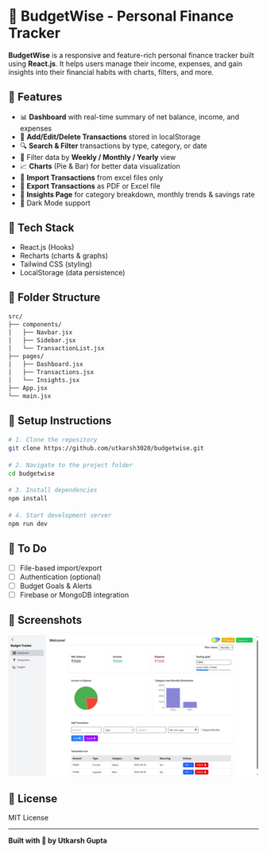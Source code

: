 # 💸 BudgetWise - Personal Finance Tracker

**BudgetWise** is a responsive and feature-rich personal finance tracker built using **React.js**. It helps users manage their income, expenses, and gain insights into their financial habits with charts, filters, and more. 

## 🚀 Features

- 📊 **Dashboard** with real-time summary of net balance, income, and expenses
- 🧮 **Add/Edit/Delete Transactions** stored in localStorage
- 🔍 **Search & Filter** transactions by type, category, or date
- 📆 Filter data by **Weekly / Monthly / Yearly** view
- 📈 **Charts** (Pie & Bar) for better data visualization
- 📂 **Import Transactions** from excel files only
- 📂 **Export Transactions** as PDF or Excel file
- 🧠 **Insights Page** for category breakdown, monthly trends & savings rate
- 🌙 Dark Mode support

## 🧱 Tech Stack

- React.js (Hooks)
- Recharts (charts & graphs)
- Tailwind CSS (styling)
- LocalStorage (data persistence)

## 📁 Folder Structure

```
src/
├── components/
│   ├── Navbar.jsx
│   ├── Sidebar.jsx
│   └── TransactionList.jsx
├── pages/
│   ├── Dashboard.jsx
│   ├── Transactions.jsx
│   └── Insights.jsx
├── App.jsx
└── main.jsx
```

## 🔧 Setup Instructions

```bash
# 1. Clone the repository
git clone https://github.com/utkarsh3020/budgetwise.git

# 2. Navigate to the project folder
cd budgetwise

# 3. Install dependencies
npm install

# 4. Start development server
npm run dev
```

## 📌 To Do
- [ ] File-based import/export
- [ ] Authentication (optional)
- [ ] Budget Goals & Alerts
- [ ] Firebase or MongoDB integration

## 📸 Screenshots
![dashboard](dashboard.png)

## 📄 License
MIT License

---
**Built with 💙 by Utkarsh Gupta**
